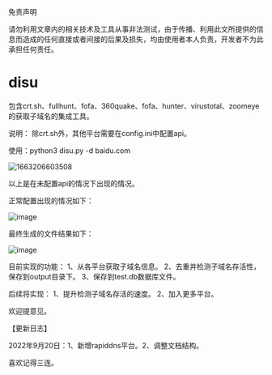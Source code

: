 免责声明

请勿利用文章内的相关技术及工具从事非法测试，由于传播、利用此文所提供的信息而造成的任何直接或者间接的后果及损失，均由使用者本人负责，开发者不为此承担任何责任。

# disu
包含crt.sh、fullhunt、fofa、360quake、fofa、hunter、virustotal、zoomeye的获取子域名的集成工具。

说明：
除crt.sh外，其他平台需要在config.ini中配置api。

使用：python3 disu.py -d baidu.com

![1663206603508](https://user-images.githubusercontent.com/34560797/190294393-a1cd12ca-9877-4c09-bb42-dfe0fd8e73bd.png)

以上是在未配置api的情况下出现的情况。

正常配置出现的情况如下：

![image](https://user-images.githubusercontent.com/34560797/190296639-b58b4223-f315-46c6-ad07-b6c77ff74fe1.png)


最终生成的文件结果如下：

![image](https://user-images.githubusercontent.com/34560797/190296926-b6e62f2c-77ec-454e-950d-6c5a82a04a67.png)


目前实现的功能：
1、从各平台获取子域名信息。
2、去重并检测子域名存活性，保存到output目录下。
3、保存到test.db数据库文件。

后续将实现：
1、提升检测子域名存活的速度。
2、加入更多平台。

欢迎提意见。

【更新日志】

2022年9月20日：1、新增rapiddns平台。2、调整文档结构。

喜欢记得三连。




